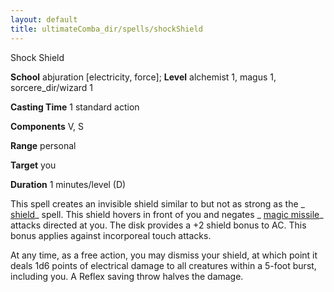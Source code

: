 ```yaml
---
layout: default
title: ultimateComba_dir/spells/shockShield
---
```

Shock Shield

**School** abjuration [electricity, force]; **Level** alchemist 1, magus 1, sorcere_dir/wizard 1

**Casting Time** 1 standard action

**Components** V, S

**Range** personal

**Target** you

**Duration** 1 minutes/level (D)

This spell creates an invisible shield similar to but not as strong as the _ [shield](spell_dir/shield#_shield)_ spell. This shield hovers in front of you and negates _ [magic missile](spells/magicMissile#_magic-missile)_ attacks directed at you. The disk provides a +2 shield bonus to AC. This bonus applies against incorporeal touch attacks.

At any time, as a free action, you may dismiss your shield, at which point it deals 1d6 points of electrical damage to all creatures within a 5-foot burst, including you. A Reflex saving throw halves the damage.


